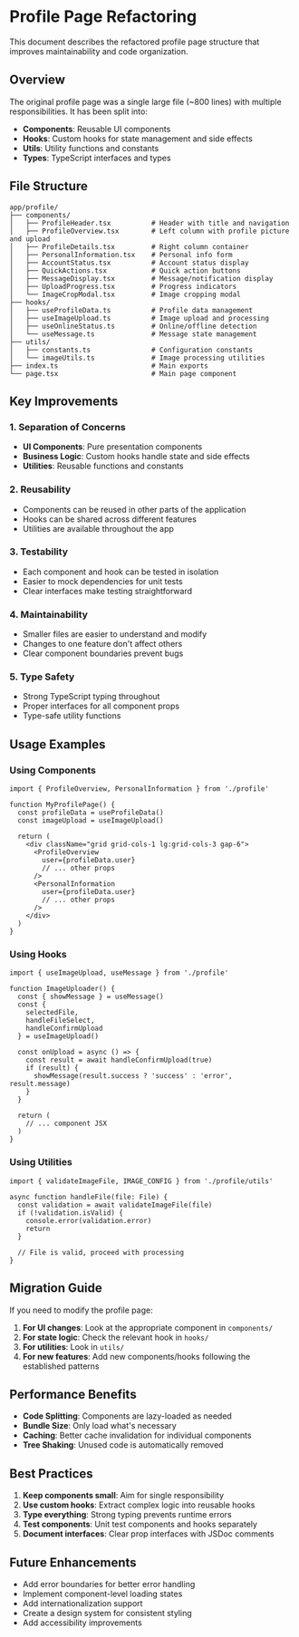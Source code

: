 # Profile Page Refactoring

This document describes the refactored profile page structure that improves maintainability and code organization.

## Overview

The original profile page was a single large file (~800 lines) with multiple responsibilities. It has been split into:

- **Components**: Reusable UI components
- **Hooks**: Custom hooks for state management and side effects
- **Utils**: Utility functions and constants
- **Types**: TypeScript interfaces and types

## File Structure

```
app/profile/
├── components/
│   ├── ProfileHeader.tsx          # Header with title and navigation
│   ├── ProfileOverview.tsx        # Left column with profile picture and upload
│   ├── ProfileDetails.tsx         # Right column container
│   ├── PersonalInformation.tsx    # Personal info form
│   ├── AccountStatus.tsx          # Account status display
│   ├── QuickActions.tsx           # Quick action buttons
│   ├── MessageDisplay.tsx         # Message/notification display
│   ├── UploadProgress.tsx         # Progress indicators
│   └── ImageCropModal.tsx         # Image cropping modal
├── hooks/
│   ├── useProfileData.ts          # Profile data management
│   ├── useImageUpload.ts          # Image upload and processing
│   ├── useOnlineStatus.ts         # Online/offline detection
│   └── useMessage.ts              # Message state management
├── utils/
│   ├── constants.ts               # Configuration constants
│   └── imageUtils.ts              # Image processing utilities
├── index.ts                       # Main exports
└── page.tsx                       # Main page component
```

## Key Improvements

### 1. Separation of Concerns

- **UI Components**: Pure presentation components
- **Business Logic**: Custom hooks handle state and side effects
- **Utilities**: Reusable functions and constants

### 2. Reusability

- Components can be reused in other parts of the application
- Hooks can be shared across different features
- Utilities are available throughout the app

### 3. Testability

- Each component and hook can be tested in isolation
- Easier to mock dependencies for unit tests
- Clear interfaces make testing straightforward

### 4. Maintainability

- Smaller files are easier to understand and modify
- Changes to one feature don't affect others
- Clear component boundaries prevent bugs

### 5. Type Safety

- Strong TypeScript typing throughout
- Proper interfaces for all component props
- Type-safe utility functions

## Usage Examples

### Using Components

```tsx
import { ProfileOverview, PersonalInformation } from './profile'

function MyProfilePage() {
  const profileData = useProfileData()
  const imageUpload = useImageUpload()

  return (
    <div className="grid grid-cols-1 lg:grid-cols-3 gap-6">
      <ProfileOverview
        user={profileData.user}
        // ... other props
      />
      <PersonalInformation
        user={profileData.user}
        // ... other props
      />
    </div>
  )
}
```

### Using Hooks

```tsx
import { useImageUpload, useMessage } from './profile'

function ImageUploader() {
  const { showMessage } = useMessage()
  const {
    selectedFile,
    handleFileSelect,
    handleConfirmUpload
  } = useImageUpload()

  const onUpload = async () => {
    const result = await handleConfirmUpload(true)
    if (result) {
      showMessage(result.success ? 'success' : 'error', result.message)
    }
  }

  return (
    // ... component JSX
  )
}
```

### Using Utilities

```tsx
import { validateImageFile, IMAGE_CONFIG } from './profile/utils'

async function handleFile(file: File) {
  const validation = await validateImageFile(file)
  if (!validation.isValid) {
    console.error(validation.error)
    return
  }

  // File is valid, proceed with processing
}
```

## Migration Guide

If you need to modify the profile page:

1. **For UI changes**: Look at the appropriate component in `components/`
2. **For state logic**: Check the relevant hook in `hooks/`
3. **For utilities**: Look in `utils/`
4. **For new features**: Add new components/hooks following the established patterns

## Performance Benefits

- **Code Splitting**: Components are lazy-loaded as needed
- **Bundle Size**: Only load what's necessary
- **Caching**: Better cache invalidation for individual components
- **Tree Shaking**: Unused code is automatically removed

## Best Practices

1. **Keep components small**: Aim for single responsibility
2. **Use custom hooks**: Extract complex logic into reusable hooks
3. **Type everything**: Strong typing prevents runtime errors
4. **Test components**: Unit test components and hooks separately
5. **Document interfaces**: Clear prop interfaces with JSDoc comments

## Future Enhancements

- Add error boundaries for better error handling
- Implement component-level loading states
- Add internationalization support
- Create a design system for consistent styling
- Add accessibility improvements
